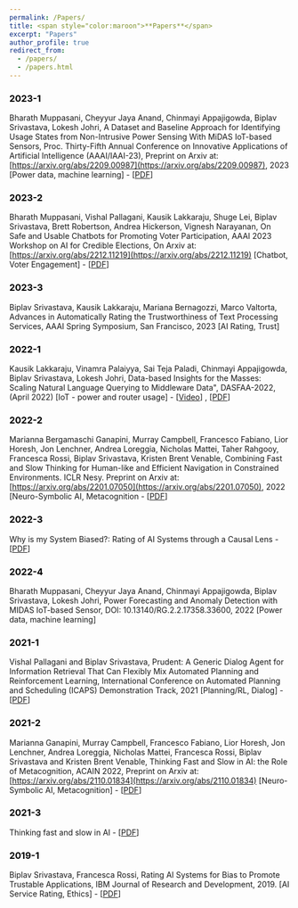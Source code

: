 ```yaml
---
permalink: /Papers/
title: <span style="color:maroon">**Papers**</span>
excerpt: "Papers"
author_profile: true
redirect_from: 
  - /papers/
  - /papers.html
---
```


### <span style="color:black">2023-1</span>
<span style>Bharath Muppasani, Cheyyur Jaya Anand, Chinmayi Appajigowda, Biplav Srivastava, Lokesh Johri, A Dataset and Baseline Approach for Identifying Usage States from Non-Intrusive Power Sensing With MiDAS IoT-based Sensors, Proc. Thirty-Fifth Annual Conference on Innovative Applications of Artificial Intelligence (AAAI/IAAI-23), Preprint on Arxiv at: [https://arxiv.org/abs/2209.00987](https://arxiv.org/abs/2209.00987), 2023 [Power data, machine learning] - [[PDF](https://arxiv.org/pdf/2209.00987.pdf)]</span>  



### <span style="color:black">2023-2</span>
<span style>Bharath Muppasani, Vishal Pallagani, Kausik Lakkaraju, Shuge Lei, Biplav Srivastava, Brett 
Robertson, Andrea Hickerson, Vignesh Narayanan, On Safe and Usable Chatbots for Promoting 
Voter Participation, AAAI 2023 Workshop on AI for Credible Elections, On Arxiv at: 
[https://arxiv.org/abs/2212.11219](https://arxiv.org/abs/2212.11219) [Chatbot, Voter Engagement] - [[PDF](https://arxiv.org/pdf/2212.11219.pdf)]</span> 


### <span style="color:black">2023-3</span>
<span style>Biplav Srivastava, Kausik Lakkaraju, Mariana Bernagozzi, Marco Valtorta, Advances in 
Automatically Rating the Trustworthiness of Text Processing Services, AAAI Spring Symposium,
San Francisco, 2023 [AI Rating, Trust]</span> 



### <span style="color:black">2022-1</span>
<span style> Kausik Lakkaraju, Vinamra Palaiyya, Sai Teja Paladi, Chinmayi Appajigowda, Biplav Srivastava, Lokesh Johri, Data-based Insights for the Masses: Scaling Natural Language Querying to 
Middleware Data", DASFAA-2022, (April 2022) [IoT - power and router usage] - [[Video](https://vimeo.com/651270271)] , [[PDF](https://dl.acm.org/doi/abs/10.1007/978-3-031-00129-1_49)]</span>





### <span style="color:black">2022-2</span>  
<span style>Marianna Bergamaschi Ganapini, Murray Campbell, Francesco Fabiano, Lior Horesh, Jon Lenchner, Andrea Loreggia, Nicholas Mattei, Taher Rahgooy, Francesca Rossi, Biplav Srivastava, Kristen Brent Venable, Combining Fast and Slow Thinking for Human-like and Efficient Navigation in Constrained Environments. ICLR Nesy. Preprint on Arxiv at:
[https://arxiv.org/abs/2201.07050](https://arxiv.org/abs/2201.07050), 2022 [Neuro-Symbolic AI, Metacognition - [[PDF](https://scholar.google.com/citations?view_op=view_citation&hl=en&user=mPC6wp4AAAAJ&sortby=pubdate&citation_for_view=mPC6wp4AAAAJ:KNjnJ3z-R6IC)]</span>



### <span style="color:black">2022-3</span>  
<span style>Why is my System Biased?: Rating of AI Systems through a Causal Lens - [[PDF](https://dl.acm.org/doi/10.1145/3514094.3539556)]</span>



### <span style="color:black">2022-4</span>  
<span style>Bharath Muppasani, Cheyyur Jaya Anand, Chinmayi Appajigowda, Biplav Srivastava, Lokesh 
Johri, Power Forecasting and Anomaly Detection with MIDAS IoT-based Sensor, DOI: 10.13140/RG.2.2.17358.33600, 2022 [Power data, machine learning]</span>


### <span style="color:black">2021-1</span>
<span style>Vishal Pallagani and Biplav Srivastava, Prudent: A Generic Dialog Agent for Information 
Retrieval That Can Flexibly Mix Automated Planning and Reinforcement Learning, International 
Conference on Automated Planning and Scheduling (ICAPS) Demonstration Track, 2021 
[Planning/RL, Dialog] - [[PDF](https://icaps21.icaps-conference.org/demos/demos/381.pdf)]</span>




### <span style="color:black">2021-2</span>  
<span style>Marianna Ganapini, Murray Campbell, Francesco Fabiano, Lior Horesh, Jon Lenchner, Andrea 
Loreggia, Nicholas Mattei, Francesca Rossi, Biplav Srivastava and Kristen Brent Venable, 
Thinking Fast and Slow in AI: the Role of Metacognition, ACAIN 2022, Preprint on Arxiv at: [https://arxiv.org/abs/2110.01834](https://arxiv.org/abs/2110.01834) [Neuro-Symbolic AI, Metacognition] - [[PDF](https://scholar.google.com/citations?view_op=view_citation&hl=en&user=mPC6wp4AAAAJ&cstart=20&pagesize=80&sortby=pubdate&citation_for_view=mPC6wp4AAAAJ:CdxZDUztZiMC)]</span>


### <span style="color:black">2021-3</span>  
<span style>Thinking fast and slow in AI - [[PDF](https://scholar.google.com/citations?view_op=view_citation&hl=en&user=mPC6wp4AAAAJ&cstart=20&pagesize=80&sortby=pubdate&citation_for_view=mPC6wp4AAAAJ:PaBasH6fAo0C)]</span>
  



### <span style="color:black">2019-1</span>  
<span style>Biplav Srivastava, Francesca Rossi, Rating AI Systems for Bias to Promote Trustable
Applications, IBM Journal of Research and Development, 2019. [AI Service Rating, Ethics] - [[PDF](https://ieeexplore.ieee.org/abstract/document/8809756)]</span>








